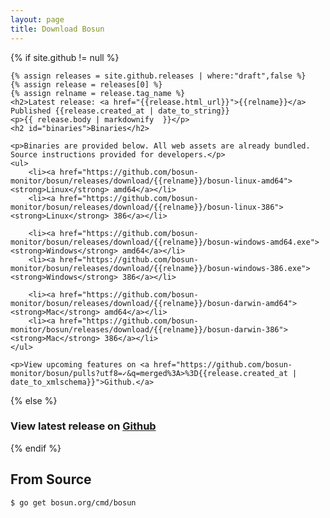 ```yaml
---
layout: page
title: Download Bosun
---
```


{% if site.github != null %}

	{% assign releases = site.github.releases | where:"draft",false %}
	{% assign release = releases[0] %}
	{% assign relname = release.tag_name %}
	<h2>Latest release: <a href="{{release.html_url}}">{{relname}}</a> Published {{release.created_at | date_to_string}}
	<p>{{ release.body | markdownify  }}</p>
	<h2 id="binaries">Binaries</h2>

	<p>Binaries are provided below. All web assets are already bundled. Source instructions provided for developers.</p>
	<ul>
		<li><a href="https://github.com/bosun-monitor/bosun/releases/download/{{relname}}/bosun-linux-amd64"><strong>Linux</strong> amd64</a></li>
		<li><a href="https://github.com/bosun-monitor/bosun/releases/download/{{relname}}/bosun-linux-386"><strong>Linux</strong> 386</a></li>
		
		<li><a href="https://github.com/bosun-monitor/bosun/releases/download/{{relname}}/bosun-windows-amd64.exe"><strong>Windows</strong> amd64</a></li>
		<li><a href="https://github.com/bosun-monitor/bosun/releases/download/{{relname}}/bosun-windows-386.exe"><strong>Windows</strong> 386</a></li>
		
		<li><a href="https://github.com/bosun-monitor/bosun/releases/download/{{relname}}/bosun-darwin-amd64"><strong>Mac</strong> amd64</a></li>
		<li><a href="https://github.com/bosun-monitor/bosun/releases/download/{{relname}}/bosun-darwin-386"><strong>Mac</strong> 386</a></li>
	</ul>
	
	<p>View upcoming features on <a href="https://github.com/bosun-monitor/bosun/pulls?utf8=✓&q=merged%3A>%3D{{release.created_at | date_to_xmlschema}}">Github.</a>
{% else %}
	<h3>View latest release on <a href="https://github.com/bosun-monitor/bosun/releases/latest">Github</a></h3>
{% endif %}
<h2>From Source</h2>
<code>$ go get bosun.org/cmd/bosun</code>
